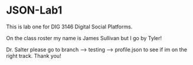 # JSON-Lab1
This is lab one for DIG 3146 Digital Social Platforms.

On the class roster my name is James Sullivan but I go by Tyler!


Dr. Salter please go to branch --> testing --> profile.json to see if im on the right track. Thank you!
